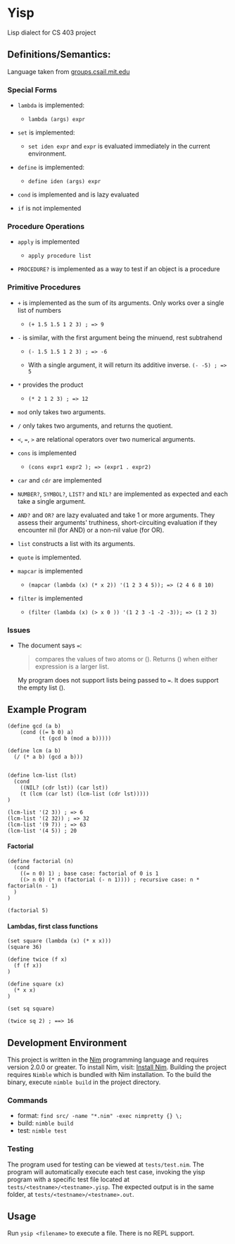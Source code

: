 # Yisp

Lisp dialect for CS 403 project


## Definitions/Semantics:
Language taken from [groups.csail.mit.edu](https://groups.csail.mit.edu/mac/ftpdir/scheme-7.4/doc-html/scheme_3.html)


### Special Forms

- `lambda` is implemented:
  - `lambda (args) expr`

- `set` is implemented:
  - `set iden expr` and `expr` is evaluated immediately in the current environment. 

- `define` is implemented:
  - `define iden (args) expr`

- `cond` is implemented and is lazy evaluated

- `if` is not implemented

### Procedure Operations

- `apply` is implemented
  - `apply procedure list`

- `PROCEDURE?` is implemented as a way to test if an object is a procedure

### Primitive Procedures

- `+` is implemented as the sum of its arguments. Only works over a single list of numbers
  - `(+ 1.5 1.5 1 2 3) ; => 9`

- `-` is similar, with the first argument being the minuend, rest subtrahend
  - `(- 1.5 1.5 1 2 3) ; => -6`

  - With a single argument, it will return its additive inverse.
    `(- -5) ; => 5`

- `*` provides the product
  - `(* 2 1 2 3) ; => 12`

- `mod` only takes two arguments.

- `/` only takes two arguments, and returns the quotient.

- `<`, `=`, `>` are relational operators over two numerical arguments.

- `cons` is implemented
  - `(cons expr1 expr2 ); => (expr1 . expr2)`

- `car` and `cdr` are implemented

- `NUMBER?`, `SYMBOL?`, `LIST?` and `NIL?` are implemented as expected and each take a single argument.

- `AND?` and `OR?` are lazy evaluated and take 1 or more arguments. They assess their arguments' truthiness, short-circuiting evaluation if they encounter nil (for AND) or a non-nil value (for OR).

- `list` constructs a list with its arguments.

- `quote` is implemented.

- `mapcar` is implemented
  - `(mapcar (lambda (x) (* x 2)) '(1 2 3 4 5)); => (2 4 6 8 10)`

- `filter` is implemented
  - `(filter (lambda (x) (> x 0 )) '(1 2 3 -1 -2 -3)); => (1 2 3)`


### Issues

- The document says `=`: 
  > compares the values of two atoms or (). Returns () when either expression is a larger list.

  My program does not support lists being passed to `=`. It does support the empty list ().

## Example Program
```
(define gcd (a b)
    (cond ((= b 0) a)
          (t (gcd b (mod a b)))))

(define lcm (a b)
  (/ (* a b) (gcd a b)))


(define lcm-list (lst)
  (cond 
    ((NIL? (cdr lst)) (car lst))
    (t (lcm (car lst) (lcm-list (cdr lst)))))
)

(lcm-list '(2 3)) ; => 6
(lcm-list '(2 32)) ; => 32
(lcm-list '(9 7)) ; => 63
(lcm-list '(4 5)) ; 20
```

#### Factorial
```
(define factorial (n)
  (cond
    ((= n 0) 1) ; base case: factorial of 0 is 1
    ((> n 0) (* n (factorial (- n 1)))) ; recursive case: n * factorial(n - 1)
  )
)

(factorial 5)
```
#### Lambdas, first class functions
```
(set square (lambda (x) (* x x)))
(square 36)
```

```
(define twice (f x)
  (f (f x))
)

(define square (x) 
  (* x x)
)

(set sq square)

(twice sq 2) ; ==> 16
```


## Development Environment

This project is written in the [Nim](https://nim-lang.org/) programming language and requires version 
2.0.0 or greater. To install Nim, visit: [Install Nim](https://nim-lang.org/install.html). Building the 
project requires `Nimble` which is bundled with Nim installation. To the build the binary, execute 
`nimble build` in the project directory.

### Commands
- format: `find src/ -name "*.nim" -exec nimpretty {} \;`
- build: `nimble build`
- test: `nimble test`

### Testing
The program used for testing can be viewed at `tests/test.nim`. The program will automatically execute each test case, invoking the yisp program with a specific test file located at `tests/<testname>/<testname>.yisp`. The expected output is 
in the same folder, at `tests/<testname>/<testname>.out`.

## Usage
Run `ysip <filename>` to execute a file. There is no REPL support.


